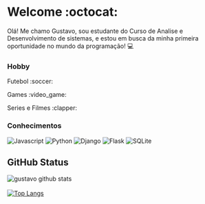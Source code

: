 # Welcome :octocat:

 Olá!
 Me chamo Gustavo, sou estudante do Curso de Analise e Desenvolvimento de sistemas, e estou em busca da minha primeira oportunidade no mundo da programação! :computer:
 </div>
 
 ### Hobby
 
 <p>Futebol :soccer:</p>
 <p>Games  :video_game:</p>
 <p>Series e Filmes :clapper:</p>
 

### Conhecimentos
![Javascript](https://img.shields.io/badge/-JavaScript-purple)
![Python](https://img.shields.io/badge/-Python-blue)
![Django](https://img.shields.io/badge/-Django-green)
![Flask](https://img.shields.io/badge/-Flask-red)
![SQLite](https://img.shields.io/badge/-Sqlite-yellow)

## GitHub Status
 ![gustavo github stats](https://github-readme-stats.vercel.app/api?username=Gustavobr20&show_icons=true&theme=nightowl)<br><br>
 [![Top Langs](https://github-readme-stats.vercel.app/api/top-langs/?username=Gustavobr20&layout=compact&theme=nightowl)](https://github.com/Gustavobr20/github-readme-stats)
